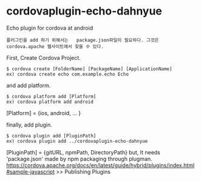 # cordovaplugin-echo-dahnyue
Echo plugin for cordova at android

	플러그인을 add 하기 위해서는	package.json파일이 필요하다. 그것은	cordova.apache 웹사이트에서 찾을 수 있다.

First, Create Cordova Project.

	$ cordova create [FolderName] [PackageName] [ApplicationName]
	ex) cordova create echo com.example.echo Echo

and add platform.

	$ cordova platform add [Platform]
	ex) cordova platform add android
	
[Platform] = {ios, android, ... }

finally, add plugin.

	$ cordova plugin add [PluginPath]
	ex) cordova plugin add ../cordovaplugin-echo-dahnyue
	
[PluginPath] = {gitURL, npmPath, DirectoryPath}
but, It needs 'package.json' made by npm packaging through plugman.
https://cordova.apache.org/docs/en/latest/guide/hybrid/plugins/index.html#sample-javascript >> Publishing Plugins
